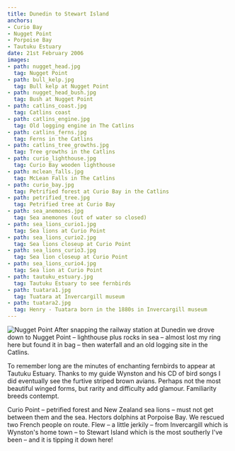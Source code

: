 ```yaml
---
title: Dunedin to Stewart Island
anchors:
- Curio Bay
- Nugget Point
- Porpoise Bay
- Tautuku Estuary
date: 21st February 2006
images:
- path: nugget_head.jpg
  tag: Nugget Point
- path: bull_kelp.jpg
  tag: Bull kelp at Nugget Point
- path: nugget_head_bush.jpg
  tag: Bush at Nugget Point
- path: catlins_coast.jpg
  tag: Catlins coast
- path: catlins_engine.jpg
  tag: Old logging engine in The Catlins
- path: catlins_ferns.jpg
  tag: Ferns in the Catlins
- path: catlins_tree_growths.jpg
  tag: Tree growths in the Catlins
- path: curio_lighthouse.jpg
  tag: Curio Bay wooden lighthouse
- path: mclean_falls.jpg
  tag: McLean Falls in The Catlins
- path: curio_bay.jpg
  tag: Petrified forest at Curio Bay in the Catlins
- path: petrified_tree.jpg
  tag: Petrified tree at Curio Bay
- path: sea_anemones.jpg
  tag: Sea anemones (out of water so closed)
- path: sea_lions_curio1.jpg
  tag: Sea lions at Curio Point
- path: sea_lions_curio2.jpg
  tag: Sea lions closeup at Curio Point
- path: sea_lions_curio3.jpg
  tag: Sea lion closeup at Curio Point
- path: sea_lions_curio4.jpg
  tag: Sea lion at Curio Point
- path: tautuku_estuary.jpg
  tag: Tautuku Estuary to see fernbirds
- path: tuatara1.jpg
  tag: Tuatara at Invercargill museum
- path: tuatara2.jpg
  tag: Henry - Tuatara born in the 1880s in Invercargill museum
---
```

![Nugget Point](nugget_head.jpg)
After snapping the railway station at Dunedin we drove down to Nugget Point – lighthouse plus rocks in sea – almost lost my ring here but found it in bag – then waterfall and an old logging site in the Catlins.

To remember long are the minutes of enchanting fernbirds to appear at Tautuku Estuary. Thanks to my guide Wynston and his CD of bird songs I did eventually see the furtive striped brown avians. Perhaps not the most beautiful winged forms, but rarity and difficulty add glamour. Familiarity breeds contempt.

Curio Point –  petrified forest and New Zealand sea lions – must not get between them and the sea. Hectors dolphins at Porpoise Bay. We rescued two French people on route. Flew – a little jerkily – from Invercargill which is Wynston's home town – to Stewart Island which is the most southerly I've been – and it is tipping it down here!
